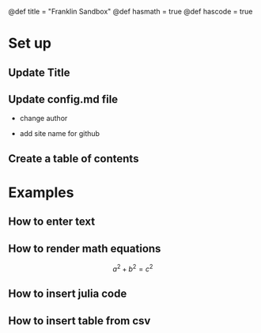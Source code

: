 @def title = "Franklin Sandbox"
@def hasmath = true
@def hascode = true

# Set up

## Update Title 

## Update config.md file

* change author

* add site name for github

## Create a table of contents 

# Examples

## How to enter text

## How to render math equations

$$ a^2 + b^2 = c^2 $$

## How to insert julia code

## How to insert table from csv

